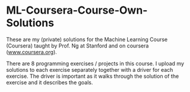# ML-Coursera-Course-Own-Solutions
These are my (private) solutions for the Machine Learning Course (Coursera) taught by Prof. Ng at Stanford and on coursera (www.coursera.org). 

There are 8 programming exercises / projects in this course. 
I upload my solutions to each exercise separately together with a driver for each exercise. 
The driver is important as it walks through the solution of the exercise and it describes the goals. 
